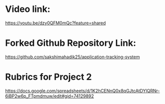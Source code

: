 # Video link:
<https://youtu.be/dzy0QFM0mQc?feature=shared>

# Forked Github Repository Link:
<https://github.com/sakshimahadik25/application-tracking-system>

# Rubrics for Project 2

<https://docs.google.com/spreadsheets/d/1K2hCENnQ0x8qGJtcAtDYlQRNr-6iBP2w6p_FTpmdmuw/edit#gid=74129892>